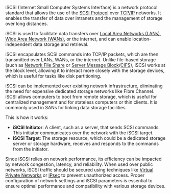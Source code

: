 iSCSI (Internet Small Computer Systems Interface) is a network protocol standard that allows the use of the [SCSI Protocol](../protocols/scsi.md) over [TCP/IP](../networking/tcpip.md) networks. It enables the transfer of data over intranets and the management of storage over long distances.

iSCSI is used to facilitate data transfers over [Local Area Networks (LANs)](../networking/lans.md), [Wide Area Network (WANs)](../networking/wans.md), or the internet, and can enable location-independent data storage and retrieval.

iSCSI encapsulates SCSI commands into TCP/IP packets, which are then transmitted over LANs, WANs, or the internet. Unlike file-based storage (such as [Network File Share](../protocols/nfs.md) or [Server Message Block](../protocols/smb.md)/[CIFS](../protocols/cifs.md)), iSCSI works at the block level, allowing it to interact more closely with the storage devices, which is useful for tasks like disk partitioning.

iSCSI can be implemented over existing network infrastructure, eliminating the need for expensive dedicated storage networks like Fibre Channel. iSCSI allows computers to boot from remote storage, which is useful for centralized management and for stateless computers or thin clients. It is commonly used in SANs for linking data storage facilities.

This is how it works:

- **iSCSI Initiator**: A client, such as a server, that sends SCSI commands. This initiator communicates over the network with the iSCSI target.
- **iSCSI Target**: The storage resource, which could be a dedicated storage server or storage hardware, receives and responds to the commands from the initiator.

Since iSCSI relies on network performance, its efficiency can be impacted by network congestion, latency, and reliability. When used over public networks, iSCSI traffic should be secured using techniques like [Virtual Private Networks](../security/vpns.md) or [IPsec](../protocols/ipsec.md) to prevent unauthorized access. Proper configuration of network settings and iSCSI parameters is essential to ensure optimal performance and compatibility with various storage devices.
